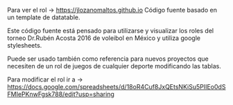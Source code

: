 Para ver el rol -> https://jlozanomaltos.github.io
Código fuente basado en un template de datatable.

Este código fuente está pensado para utilizarse y visualizar los roles del torneo Dr.Rubén Acosta 2016 de voleibol en México y utiliza google stylesheets.

Puede ser usado también como referencia para nuevos proyectos que necesiten de un rol de juegos de cualquier deporte modificando las tablas.

Para modificar el rol ir a -> https://docs.google.com/spreadsheets/d/18oR4Cuf8JxQEtsNKiSu5PIIEo0dSFMIePKnwFgsk788/edit?usp=sharing
